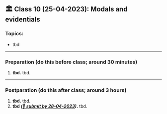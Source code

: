 
## 🏛 Class 10 (25-04-2023):  Modals and evidentials

### Topics:
- tbd

----

### Preparation (do this before class; around 30 minutes)

1. **tbd.** tbd.

-----

### Postparation (do this after class; around 3 hours)

1. **tbd.** tbd.
7. **tbd _([📩 submit by 28-04-2023](tbd.url))_.** tbd.